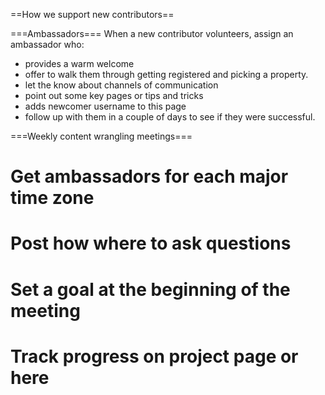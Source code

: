 ==How we support new contributors==


===Ambassadors===
When a new contributor volunteers, assign an ambassador who:
* provides a warm welcome
* offer to walk them through getting registered and picking a property.
* let the know about channels of communication
* point out some key pages or tips and tricks
* adds newcomer username to this page
* follow up with them in a couple of days to see if they were successful.

===Weekly content wrangling meetings===

# Get ambassadors for each major time zone
# Post how where to ask questions
# Set a goal at the beginning of the meeting
# Track progress on project page or here